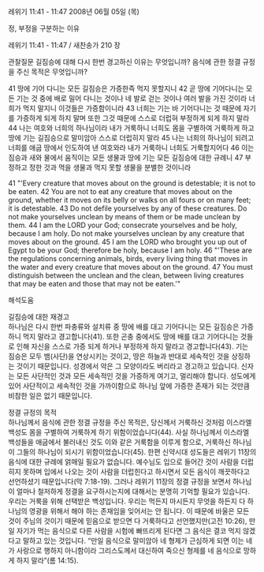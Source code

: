 레위기 11:41 - 11:47 
2008년 06월 05일 (목)

정, 부정을 구분하는 이유



레위기 11:41 - 11:47 / 새찬송가 210 장


관찰질문
길짐승에 대해 다시 한번 경고하신 이유는 무엇입니까? 
음식에 관한 정결 규정을 주신 목적은 무엇입니까?  

41 땅에 기어 다니는 모든 길짐승은 가증한즉 먹지 못할지니 42 곧 땅에 기어다니는 모든 기는 것 중에 배로 밀어 다니는 것이나 네 발로 걷는 것이나 여러 발을 가진 것이라 너희가 먹지 말지니 이것들은 가증함이니라 
43 너희는 기는 바 기어다니는 것 때문에 자기를 가증하게 되게 하지 말며 또한 그것 때문에 스스로 더럽혀 부정하게 되게 하지 말라 44 나는 여호와 너희의 하나님이라 내가 거룩하니 너희도 몸을 구별하여 거룩하게 하고 땅에 기는 길짐승으로 말미암아 스스로 더럽히지 말라 45 나는 너희의 하나님이 되려고 너희를 애굽 땅에서 인도하여 낸 여호와라 내가 거룩하니 너희도 거룩할지어다 46 이는 짐승과 새와 물에서 움직이는 모든 생물과 땅에 기는 모든 길짐승에 대한 규례니 47 부정하고 정한 것과 먹을 생물과 먹지 못할 생물을 분별한 것이니라 

41 "'Every creature that moves about on the ground is detestable; it is not to be eaten. 42 You are not to eat any creature that moves about on the ground, whether it moves on its belly or walks on all fours or on many feet; it is detestable. 43 Do not defile yourselves by any of these creatures. Do not make yourselves unclean by means of them or be made unclean by them. 44 I am the LORD your God; consecrate yourselves and be holy, because I am holy. Do not make yourselves unclean by any creature that moves about on the ground. 45 I am the LORD who brought you up out of Egypt to be your God; therefore be holy, because I am holy. 46 "'These are the regulations concerning animals, birds, every living thing that moves in the water and every creature that moves about on the ground. 47 You must distinguish between the unclean and the clean, between living creatures that may be eaten and those that may not be eaten.'"

해석도움





길짐승에 대한 재경고  
하나님은 다시 한번 파충류와 설치류 중 땅에 배를 대고 기어다니는 모든 길짐승은 가증하니 먹지 말라고 경고합니다(41). 또한 곤충 중에서도 땅에 배를 대고 기어다니는 것들로 인해 자신을 스스로 가증 되게 하거나 부정하게 하지 말라고 경고합니다(43). 기는 짐승은 모두 뱀(사단)을 연상시키는 것이고, 땅은 하늘과 반대로 세속적인 것을 상징하는 것이기 때문입니다. 성경에서 악은 그 모양이라도 버리라고 경고하고 있습니다. 신자는 모든 사단적인 것과 모든 세속적인 것을 가증하게 여기고, 멀리해야 합니다. 성도에게 있어 사단적이고 세속적인 것을 가까이함으로 하나님 앞에 가증한 존재가 되는 것만큼 비참한 일은 없기 때문입니다.     

정결 규정의 목적  
하나님께서 음식에 관한 정결 규정을 주신 목적은, 당신께서 거룩하신 것처럼 이스라엘 백성도 몸을 구별하여 거룩하게 하기 위함이었습니다(44). 사실 하나님께서 이스라엘 백성들을 애굽에서 불러내신 것도 이와 같은 거룩함을 이루게 함으로, 거룩하신 하나님이 그들의 하나님이 되시기 위함이었습니다(45). 한편 신약시대 성도들은 레위기 11장의 음식에 대한 규례에 얽매일 필요가 없습니다. 예수님도 입으로 들어간 것이 사람을 더럽히지 못하며 입에서 나오는 것이 사람을 더럽힌다고 하시면서 모든 음식이 깨끗하다고 선언하셨기 때문입니다(막 7:18-19). 그러나 레위기 11장의 정결 규정을 보면서 하나님이 얼마나 철저하게 정결을 요구하시는지에 대해서는 분명히 기억할 필요가 있습니다. 우리는 거룩을 위해 선택받은 백성입니다. 우리는 먹든지 마시든지 무엇을 하든지 다 하나님의 영광을 위해서 해야 하는 존재임을 잊어서는 안 됩니다. 이 때문에 바울은 모든 것이 주님의 것이기 때문에 믿음으로 받으면 다 거룩하다고 선언했지만(고전 10:26), 만일 자기가 먹는 음식으로 다른 사람을 시험에 빠뜨리게 된다면 그 음식은 결코 먹지 않겠다고 말하고 있는 것입니다. “만일 음식으로 말미암아 네 형제가 근심하게 되면 이는 네가 사랑으로 행하지 아니함이라 그리스도께서 대신하여 죽으신 형제를 네 음식으로 망하게 하지 말라”(롬 14:15).